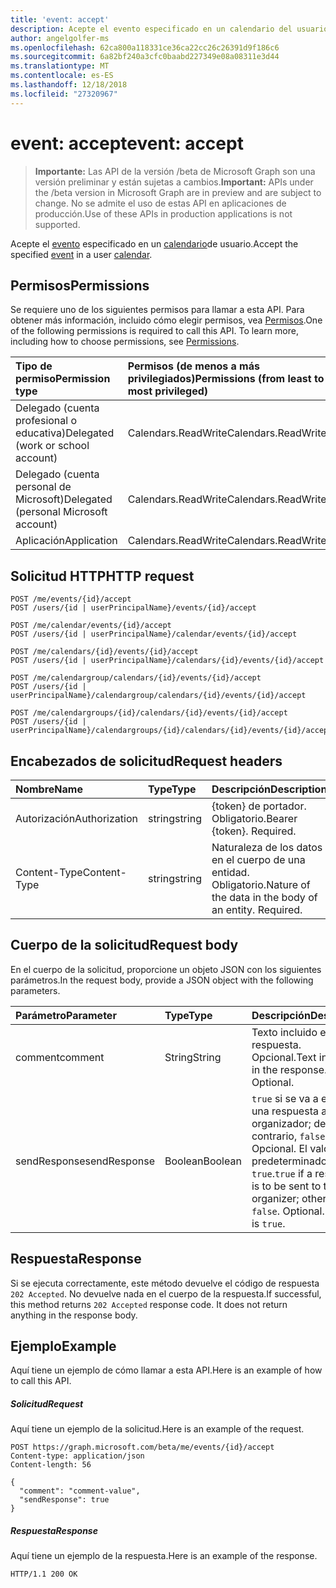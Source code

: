 ```yaml
---
title: 'event: accept'
description: Acepte el evento especificado en un calendario del usuario.
author: angelgolfer-ms
ms.openlocfilehash: 62ca800a118331ce36ca22cc26c26391d9f186c6
ms.sourcegitcommit: 6a82bf240a3cfc0baabd227349e08a08311e3d44
ms.translationtype: MT
ms.contentlocale: es-ES
ms.lasthandoff: 12/18/2018
ms.locfileid: "27320967"
---
```

# <a name="event-accept"></a><span data-ttu-id="fe9be-103">event: accept</span><span class="sxs-lookup"><span data-stu-id="fe9be-103">event: accept</span></span>

> <span data-ttu-id="fe9be-104">**Importante:** Las API de la versión /beta de Microsoft Graph son una versión preliminar y están sujetas a cambios.</span><span class="sxs-lookup"><span data-stu-id="fe9be-104">**Important:** APIs under the /beta version in Microsoft Graph are in preview and are subject to change.</span></span> <span data-ttu-id="fe9be-105">No se admite el uso de estas API en aplicaciones de producción.</span><span class="sxs-lookup"><span data-stu-id="fe9be-105">Use of these APIs in production applications is not supported.</span></span>

<span data-ttu-id="fe9be-106">Acepte el [evento](../resources/event.md) especificado en un [calendario](../resources/calendar.md)de usuario.</span><span class="sxs-lookup"><span data-stu-id="fe9be-106">Accept the specified [event](../resources/event.md) in a user [calendar](../resources/calendar.md).</span></span>

## <a name="permissions"></a><span data-ttu-id="fe9be-107">Permisos</span><span class="sxs-lookup"><span data-stu-id="fe9be-107">Permissions</span></span>
<span data-ttu-id="fe9be-p102">Se requiere uno de los siguientes permisos para llamar a esta API. Para obtener más información, incluido cómo elegir permisos, vea [Permisos](/graph/permissions-reference).</span><span class="sxs-lookup"><span data-stu-id="fe9be-p102">One of the following permissions is required to call this API. To learn more, including how to choose permissions, see [Permissions](/graph/permissions-reference).</span></span>

|<span data-ttu-id="fe9be-110">Tipo de permiso</span><span class="sxs-lookup"><span data-stu-id="fe9be-110">Permission type</span></span>      | <span data-ttu-id="fe9be-111">Permisos (de menos a más privilegiados)</span><span class="sxs-lookup"><span data-stu-id="fe9be-111">Permissions (from least to most privileged)</span></span>              |
|:--------------------|:---------------------------------------------------------|
|<span data-ttu-id="fe9be-112">Delegado (cuenta profesional o educativa)</span><span class="sxs-lookup"><span data-stu-id="fe9be-112">Delegated (work or school account)</span></span> | <span data-ttu-id="fe9be-113">Calendars.ReadWrite</span><span class="sxs-lookup"><span data-stu-id="fe9be-113">Calendars.ReadWrite</span></span>    |
|<span data-ttu-id="fe9be-114">Delegado (cuenta personal de Microsoft)</span><span class="sxs-lookup"><span data-stu-id="fe9be-114">Delegated (personal Microsoft account)</span></span> | <span data-ttu-id="fe9be-115">Calendars.ReadWrite</span><span class="sxs-lookup"><span data-stu-id="fe9be-115">Calendars.ReadWrite</span></span>    |
|<span data-ttu-id="fe9be-116">Aplicación</span><span class="sxs-lookup"><span data-stu-id="fe9be-116">Application</span></span> | <span data-ttu-id="fe9be-117">Calendars.ReadWrite</span><span class="sxs-lookup"><span data-stu-id="fe9be-117">Calendars.ReadWrite</span></span> |

## <a name="http-request"></a><span data-ttu-id="fe9be-118">Solicitud HTTP</span><span class="sxs-lookup"><span data-stu-id="fe9be-118">HTTP request</span></span>
<!-- { "blockType": "ignored" } -->
```http
POST /me/events/{id}/accept
POST /users/{id | userPrincipalName}/events/{id}/accept

POST /me/calendar/events/{id}/accept
POST /users/{id | userPrincipalName}/calendar/events/{id}/accept

POST /me/calendars/{id}/events/{id}/accept
POST /users/{id | userPrincipalName}/calendars/{id}/events/{id}/accept

POST /me/calendargroup/calendars/{id}/events/{id}/accept
POST /users/{id | userPrincipalName}/calendargroup/calendars/{id}/events/{id}/accept

POST /me/calendargroups/{id}/calendars/{id}/events/{id}/accept
POST /users/{id | userPrincipalName}/calendargroups/{id}/calendars/{id}/events/{id}/accept
```
## <a name="request-headers"></a><span data-ttu-id="fe9be-119">Encabezados de solicitud</span><span class="sxs-lookup"><span data-stu-id="fe9be-119">Request headers</span></span>
| <span data-ttu-id="fe9be-120">Nombre</span><span class="sxs-lookup"><span data-stu-id="fe9be-120">Name</span></span>       | <span data-ttu-id="fe9be-121">Type</span><span class="sxs-lookup"><span data-stu-id="fe9be-121">Type</span></span> | <span data-ttu-id="fe9be-122">Descripción</span><span class="sxs-lookup"><span data-stu-id="fe9be-122">Description</span></span>|
|:---------------|:--------|:----------|
| <span data-ttu-id="fe9be-123">Autorización</span><span class="sxs-lookup"><span data-stu-id="fe9be-123">Authorization</span></span>  | <span data-ttu-id="fe9be-124">string</span><span class="sxs-lookup"><span data-stu-id="fe9be-124">string</span></span>  | <span data-ttu-id="fe9be-p103">{token} de portador. Obligatorio.</span><span class="sxs-lookup"><span data-stu-id="fe9be-p103">Bearer {token}. Required.</span></span> |
| <span data-ttu-id="fe9be-127">Content-Type</span><span class="sxs-lookup"><span data-stu-id="fe9be-127">Content-Type</span></span> | <span data-ttu-id="fe9be-128">string</span><span class="sxs-lookup"><span data-stu-id="fe9be-128">string</span></span>  | <span data-ttu-id="fe9be-p104">Naturaleza de los datos en el cuerpo de una entidad. Obligatorio.</span><span class="sxs-lookup"><span data-stu-id="fe9be-p104">Nature of the data in the body of an entity. Required.</span></span> |

## <a name="request-body"></a><span data-ttu-id="fe9be-131">Cuerpo de la solicitud</span><span class="sxs-lookup"><span data-stu-id="fe9be-131">Request body</span></span>
<span data-ttu-id="fe9be-132">En el cuerpo de la solicitud, proporcione un objeto JSON con los siguientes parámetros.</span><span class="sxs-lookup"><span data-stu-id="fe9be-132">In the request body, provide a JSON object with the following parameters.</span></span>

| <span data-ttu-id="fe9be-133">Parámetro</span><span class="sxs-lookup"><span data-stu-id="fe9be-133">Parameter</span></span>    | <span data-ttu-id="fe9be-134">Type</span><span class="sxs-lookup"><span data-stu-id="fe9be-134">Type</span></span>   |<span data-ttu-id="fe9be-135">Descripción</span><span class="sxs-lookup"><span data-stu-id="fe9be-135">Description</span></span>|
|:---------------|:--------|:----------|
|<span data-ttu-id="fe9be-136">comment</span><span class="sxs-lookup"><span data-stu-id="fe9be-136">comment</span></span>|<span data-ttu-id="fe9be-137">String</span><span class="sxs-lookup"><span data-stu-id="fe9be-137">String</span></span>|<span data-ttu-id="fe9be-p105">Texto incluido en la respuesta. Opcional.</span><span class="sxs-lookup"><span data-stu-id="fe9be-p105">Text included in the response. Optional.</span></span>|
|<span data-ttu-id="fe9be-140">sendResponse</span><span class="sxs-lookup"><span data-stu-id="fe9be-140">sendResponse</span></span>|<span data-ttu-id="fe9be-141">Boolean</span><span class="sxs-lookup"><span data-stu-id="fe9be-141">Boolean</span></span>|<span data-ttu-id="fe9be-p106">`true` si se va a enviar una respuesta al organizador; de lo contrario, `false`. Opcional. El valor predeterminado es `true`.</span><span class="sxs-lookup"><span data-stu-id="fe9be-p106">`true` if a response is to be sent to the organizer; otherwise, `false`. Optional. Default is `true`.</span></span>|

## <a name="response"></a><span data-ttu-id="fe9be-145">Respuesta</span><span class="sxs-lookup"><span data-stu-id="fe9be-145">Response</span></span>

<span data-ttu-id="fe9be-p107">Si se ejecuta correctamente, este método devuelve el código de respuesta `202 Accepted`. No devuelve nada en el cuerpo de la respuesta.</span><span class="sxs-lookup"><span data-stu-id="fe9be-p107">If successful, this method returns `202 Accepted` response code. It does not return anything in the response body.</span></span>

## <a name="example"></a><span data-ttu-id="fe9be-148">Ejemplo</span><span class="sxs-lookup"><span data-stu-id="fe9be-148">Example</span></span>
<span data-ttu-id="fe9be-149">Aquí tiene un ejemplo de cómo llamar a esta API.</span><span class="sxs-lookup"><span data-stu-id="fe9be-149">Here is an example of how to call this API.</span></span>
##### <a name="request"></a><span data-ttu-id="fe9be-150">Solicitud</span><span class="sxs-lookup"><span data-stu-id="fe9be-150">Request</span></span>
<span data-ttu-id="fe9be-151">Aquí tiene un ejemplo de la solicitud.</span><span class="sxs-lookup"><span data-stu-id="fe9be-151">Here is an example of the request.</span></span>
<!-- {
  "blockType": "request",
  "name": "event_accept"
}-->
```http
POST https://graph.microsoft.com/beta/me/events/{id}/accept
Content-type: application/json
Content-length: 56

{
  "comment": "comment-value",
  "sendResponse": true
}
```

##### <a name="response"></a><span data-ttu-id="fe9be-152">Respuesta</span><span class="sxs-lookup"><span data-stu-id="fe9be-152">Response</span></span>
<span data-ttu-id="fe9be-153">Aquí tiene un ejemplo de la respuesta.</span><span class="sxs-lookup"><span data-stu-id="fe9be-153">Here is an example of the response.</span></span>
<!-- {
  "blockType": "response",
  "truncated": true
} -->
```http
HTTP/1.1 200 OK
```

<!-- uuid: 8fcb5dbc-d5aa-4681-8e31-b001d5168d79
2015-10-25 14:57:30 UTC -->
<!-- {
  "type": "#page.annotation",
  "description": "event: accept",
  "keywords": "",
  "section": "documentation",
  "tocPath": ""
}-->
